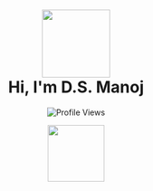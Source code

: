 <style>
  .pokeball {
    width: 100px;
    height: 100px;
    cursor: pointer;
    transition: transform 0.6s ease-in-out;
  }
  .open-animation {
    transform: scaleY(5) scaleX(1.5) rotateX(180deg);
  }
  .hidden-content {
    display: none;
    margin-top: 20px;
  }
  .visible {
    display: block;
  }
</style>

<h1 align="center">
  <img src="https://media.giphy.com/media/1APaqOO5QOcwM/giphy.gif" width="120"/>
  <br/>
  Hi, I'm D.S. Manoj
</h1>

<p align="center">
  <img src="https://komarev.com/ghpvc/?username=Manoj-DharmaLingam&style=flat-square&color=blue" alt="Profile Views"/>
</p>

<div align="center">
  <img id="pokeball" src="https://raw.githubusercontent.com/PokeAPI/sprites/master/sprites/items/poke-ball.png" class="pokeball" onclick="openPokeball()" />
</div>

<div id="content" class="hidden-content">

🎓 <strong>Second-Year Student at AIML – Artificial Intelligent Machine Learning</strong>  
📧 <a href="mailto:dsmanoj1543@gmail.com">Email Me</a> for Collaboration, Projects, or Tech Talk 😊

---

### 🚀 Projects I'm Working On
- 🌾 <strong>Wheat Plant Disease Detection using CNN</strong>
- 🫀 <strong>Heart Attack Prediction using Random Forest</strong>

### 🌱 What I'm Learning
- 🧠 Deep Learning & CNNs  
- 🌐 HTML, CSS, JavaScript  
- ☕ Java, Streamlit  

### 🤝 Seeking Help With
- ☁️ Cloud Deployment of ML  
- 🖼️ Image Classification Optimization  
- 🧠 LLM Integration

### 💬 Ask Me About
- ML Projects, Scikit-learn, Python, Collaboration

### ⚡ Fun Fact
> <em>I Love Tech and Tech Loves Me – It's Mutual! 💙</em>

---

## 📫 Let's Connect
<p align="center">
  <a href="https://linkedin.com/in/DsManoj"><img src="https://img.shields.io/badge/LinkedIn-%230077B5.svg?style=for-the-badge&logo=linkedin&logoColor=white" /></a>  
  <a href="mailto:dsmanoj1543@gmail.com"><img src="https://img.shields.io/badge/Gmail-D14836?style=for-the-badge&logo=gmail&logoColor=white" /></a>
</p>

---

## 💻 Tech Stack
<p align="center">
  <img src="https://img.shields.io/badge/python-3670A0?style=for-the-badge&logo=python&logoColor=ffdd54" />
  <img src="https://img.shields.io/badge/java-%23ED8B00.svg?style=for-the-badge&logo=openjdk&logoColor=white" />
  <img src="https://img.shields.io/badge/html5-%23E34F26.svg?style=for-the-badge&logo=html5&logoColor=white" />
  <img src="https://img.shields.io/badge/css3-%231572B6.svg?style=for-the-badge&logo=css3&logoColor=white" />
  <img src="https://img.shields.io/badge/javascript-%23323330.svg?style=for-the-badge&logo=javascript&logoColor=%23F7DF1E" />
</p>

---

## 📊 GitHub Stats
<p align="center">
  <img src="https://github-readme-stats.vercel.app/api?username=Manoj-DharmaLingam&theme=dark&show_icons=true" width="49%" />
  <img src="https://nirzak-streak-stats.vercel.app/?user=Manoj-DharmaLingam&theme=dark" width="49%" />
</p>

---

## 🏆 GitHub Trophies
<p align="center">
  <img src="https://github-profile-trophy.vercel.app/?username=Manoj-DharmaLingam&theme=onedark" />
</p>

---

## ✍️ Dev Quote
<p align="center">
  <img src="https://quotes-github-readme.vercel.app/api?type=horizontal&theme=radical" />
</p>

---

## 🐍 Contribution Snake
<p align="center">
  <img src="https://profile-readme-generator.com/assets/snake.svg" alt="Snake animation" />
</p>

</div>

<script>
  function openPokeball() {
    const ball = document.getElementById('pokeball');
    const content = document.getElementById('content');
    ball.classList.add('open-animation');
    setTimeout(() => {
      content.classList.add('visible');
    }, 500);
  }
</script>
